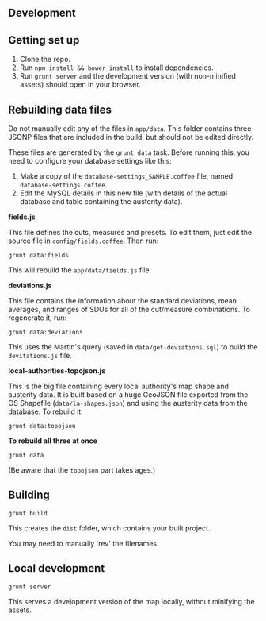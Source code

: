 Development
-----------

## Getting set up ##

1. Clone the repo.
2. Run `npm install && bower install` to install dependencies.
3. Run `grunt server` and the development version (with non-minified assets) should open in your browser.

## Rebuilding data files ##

Do not manually edit any of the files in `app/data`. This folder contains three JSONP files that are included in the build, but should not be edited directly.

These files are generated by the `grunt data` task. Before running this, you need to configure your database settings like this:

1. Make a copy of the `database-settings_SAMPLE.coffee` file, named `database-settings.coffee`.
2. Edit the MySQL details in this new file (with details of the actual database and table containing the austerity data).

**fields.js**

This file defines the cuts, measures and presets. To edit them, just edit the source file in `config/fields.coffee`. Then run:

    grunt data:fields

This will rebuild the `app/data/fields.js` file.

**deviations.js**

This file contains the information about the standard deviations, mean averages, and ranges of SDUs for all of the cut/measure combinations. To regenerate it, run:

    grunt data:deviations

This uses the Martin's query (saved in `data/get-deviations.sql`) to build the `devitations.js` file.

**local-authorities-topojson.js**

This is the big file containing every local authority's map shape and austerity data. It is built based on a huge GeoJSON file exported from the OS Shapefile (`data/la-shapes.json`) and using the austerity data from the database. To rebuild it:

    grunt data:topojson

**To rebuild all three at once**

    grunt data

(Be aware that the `topojson` part takes ages.)


## Building ##

    grunt build

This creates the `dist` folder, which contains your built project.

You may need to manually 'rev' the filenames.


## Local development ##

    grunt server

This serves a development version of the map locally, without minifying the assets.
